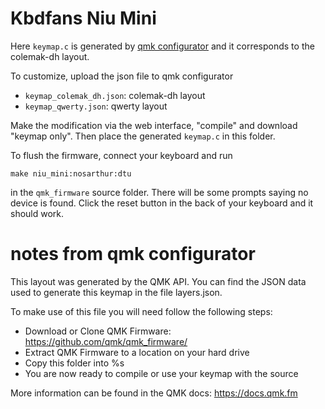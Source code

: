 # Kbdfans Niu Mini

Here `keymap.c` is generated by [qmk configurator](https://config.qmk.fm) and
it corresponds to the colemak-dh layout.

To customize, upload the json file to qmk configurator

- `keymap_colemak_dh.json`: colemak-dh layout
- `keymap_qwerty.json`: qwerty layout

Make the modification via the web interface, "compile" and download "keymap only".
Then place the generated `keymap.c` in this folder.

To flush the firmware, connect your keyboard and run

```
make niu_mini:nosarthur:dtu
```
in the `qmk_firmware` source folder.
There will be some prompts saying no device is found. Click the reset button in
the back of your keyboard and it should work.

# notes from qmk configurator

This layout was generated by the QMK API. You can find the JSON data used to
generate this keymap in the file layers.json.

To make use of this file you will need follow the following steps:

* Download or Clone QMK Firmware: <https://github.com/qmk/qmk_firmware/>
* Extract QMK Firmware to a location on your hard drive
* Copy this folder into %s
* You are now ready to compile or use your keymap with the source

More information can be found in the QMK docs: <https://docs.qmk.fm>
